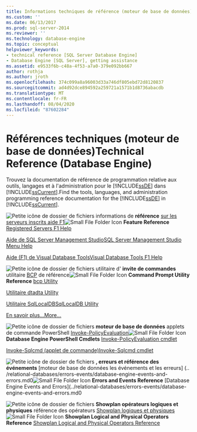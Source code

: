 ```yaml
---
title: Informations techniques de référence (moteur de base de données) | Microsoft Docs
ms.custom: ''
ms.date: 06/13/2017
ms.prod: sql-server-2014
ms.reviewer: ''
ms.technology: database-engine
ms.topic: conceptual
helpviewer_keywords:
- technical reference [SQL Server Database Engine]
- Database Engine [SQL Server], getting assistance
ms.assetid: e9533f6b-c48a-4f53-a7a0-379e092bb667
author: rothja
ms.author: jroth
ms.openlocfilehash: 374c099a8a96003d33a746df805ebd72d8120837
ms.sourcegitcommit: ad4d92dce894592a259721a1571b1d8736abacdb
ms.translationtype: MT
ms.contentlocale: fr-FR
ms.lasthandoff: 08/04/2020
ms.locfileid: "87602284"
---
```

# <a name="technical-reference-database-engine"></a><span data-ttu-id="f98a5-102">Références techniques (moteur de base de données)</span><span class="sxs-lookup"><span data-stu-id="f98a5-102">Technical Reference (Database Engine)</span></span>
  <span data-ttu-id="f98a5-103">Trouvez la documentation de référence de programmation relative aux outils, langages et à l'administration pour le [!INCLUDE[ssDE](../includes/ssde-md.md)] dans [!INCLUDE[ssCurrent](../includes/sscurrent-md.md)].</span><span class="sxs-lookup"><span data-stu-id="f98a5-103">Find the tools, languages, and administration programming reference documentation for the [!INCLUDE[ssDE](../includes/ssde-md.md)] in [!INCLUDE[ssCurrent](../includes/sscurrent-md.md)].</span></span>

 <span data-ttu-id="f98a5-104">![Petite icône de dossier de fichiers](../../2014/integration-services/media/filefolder-small.gif "Petite icône de dossier de fichiers") informations de **référence** [sur les serveurs inscrits aide F1](../ssms/register-servers/registered-servers-f1-help.md)</span><span class="sxs-lookup"><span data-stu-id="f98a5-104">![Small File Folder Icon](../../2014/integration-services/media/filefolder-small.gif "Small File Folder Icon") **Feature Reference** [Registered Servers F1 Help](../ssms/register-servers/registered-servers-f1-help.md)</span></span>

 [<span data-ttu-id="f98a5-105">Aide de SQL Server Management Studio</span><span class="sxs-lookup"><span data-stu-id="f98a5-105">SQL Server Management Studio Menu Help</span></span>](../ssms/menu-help/sql-server-management-studio-menu-help.md)

 [<span data-ttu-id="f98a5-106">Aide (F1) de Visual Database Tools</span><span class="sxs-lookup"><span data-stu-id="f98a5-106">Visual Database Tools F1 Help</span></span>](../ssms/visual-db-tools/visual-database-tools-f1-help.md)

 <span data-ttu-id="f98a5-107">![Petite icône de dossier de fichiers](../../2014/integration-services/media/filefolder-small.gif "Petite icône de dossier de fichiers") utilitaire d' **invite de commandes** utilitaire [BCP](../tools/bcp-utility.md) de référence</span><span class="sxs-lookup"><span data-stu-id="f98a5-107">![Small File Folder Icon](../../2014/integration-services/media/filefolder-small.gif "Small File Folder Icon") **Command Prompt Utility Reference** [bcp Utility](../tools/bcp-utility.md)</span></span>

 [<span data-ttu-id="f98a5-108">Utilitaire dta</span><span class="sxs-lookup"><span data-stu-id="f98a5-108">dta Utility</span></span>](../tools/dta/dta-utility.md)

 [<span data-ttu-id="f98a5-109">Utilitaire SqlLocalDB</span><span class="sxs-lookup"><span data-stu-id="f98a5-109">SqlLocalDB Utility</span></span>](../tools/sqllocaldb-utility.md)

 [<span data-ttu-id="f98a5-110">En savoir plus...</span><span class="sxs-lookup"><span data-stu-id="f98a5-110">More...</span></span>](../tools/command-prompt-utility-reference-database-engine.md)

 <span data-ttu-id="f98a5-111">![Petite icône de dossier de fichiers](../../2014/integration-services/media/filefolder-small.gif "Petite icône de dossier de fichiers") **moteur de base de données** applets de commande PowerShell [Invoke-PolicyEvaluation](../../2014/database-engine/invoke-policyevaluation-cmdlet.md)</span><span class="sxs-lookup"><span data-stu-id="f98a5-111">![Small File Folder Icon](../../2014/integration-services/media/filefolder-small.gif "Small File Folder Icon") **Database Engine PowerShell Cmdlets** [Invoke-PolicyEvaluation cmdlet](../../2014/database-engine/invoke-policyevaluation-cmdlet.md)</span></span>

 [<span data-ttu-id="f98a5-112">Invoke-Sqlcmd (applet de commande)</span><span class="sxs-lookup"><span data-stu-id="f98a5-112">Invoke-Sqlcmd cmdlet</span></span>](../../2014/database-engine/invoke-sqlcmd-cmdlet.md)

 <span data-ttu-id="f98a5-113">![Petite icône de dossier de fichiers](../../2014/integration-services/media/filefolder-small.gif "Petite icône de dossier de fichiers") **, erreurs et référence des événements** [moteur de base de données les événements et les erreurs] (.. /relational-databases/errors-events/database-engine-events-and-errors.md0</span><span class="sxs-lookup"><span data-stu-id="f98a5-113">![Small File Folder Icon](../../2014/integration-services/media/filefolder-small.gif "Small File Folder Icon") **Errors and Events Reference** [Database Engine Events and Errors](../relational-databases/errors-events/database-engine-events-and-errors.md0</span></span>

 <span data-ttu-id="f98a5-114">![Petite icône de dossier de fichiers](../../2014/integration-services/media/filefolder-small.gif "Petite icône de dossier de fichiers") **Showplan opérateurs logiques et physiques** référence des opérateurs [Showplan logiques et physiques](../relational-databases/showplan-logical-and-physical-operators-reference.md)</span><span class="sxs-lookup"><span data-stu-id="f98a5-114">![Small File Folder Icon](../../2014/integration-services/media/filefolder-small.gif "Small File Folder Icon") **Showplan Logical and Physical Operators Reference** [Showplan Logical and Physical Operators Reference](../relational-databases/showplan-logical-and-physical-operators-reference.md)</span></span>


